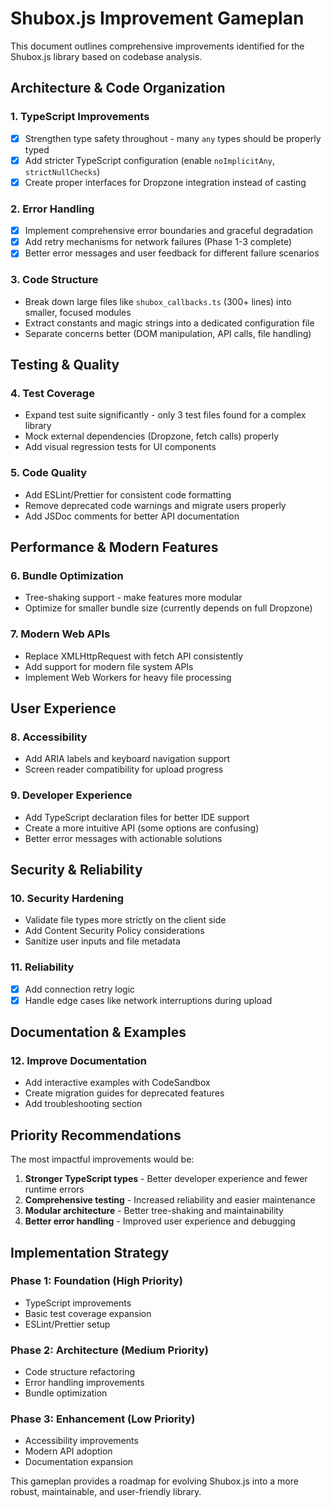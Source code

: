 # Shubox.js Improvement Gameplan

This document outlines comprehensive improvements identified for the Shubox.js library based on codebase analysis.

## **Architecture & Code Organization**

### **1. TypeScript Improvements**
- [x] Strengthen type safety throughout - many `any` types should be properly typed
- [x] Add stricter TypeScript configuration (enable `noImplicitAny`, `strictNullChecks`)
- [x] Create proper interfaces for Dropzone integration instead of casting

### **2. Error Handling**
- [x] Implement comprehensive error boundaries and graceful degradation
- [x] Add retry mechanisms for network failures (Phase 1-3 complete)
- [x] Better error messages and user feedback for different failure scenarios

### **3. Code Structure**
- Break down large files like `shubox_callbacks.ts` (300+ lines) into smaller, focused modules
- Extract constants and magic strings into a dedicated configuration file
- Separate concerns better (DOM manipulation, API calls, file handling)

## **Testing & Quality**

### **4. Test Coverage**
- Expand test suite significantly - only 3 test files found for a complex library
- Mock external dependencies (Dropzone, fetch calls) properly
- Add visual regression tests for UI components

### **5. Code Quality**
- Add ESLint/Prettier for consistent code formatting
- Remove deprecated code warnings and migrate users properly
- Add JSDoc comments for better API documentation

## **Performance & Modern Features**

### **6. Bundle Optimization**
- Tree-shaking support - make features more modular
- Optimize for smaller bundle size (currently depends on full Dropzone)

### **7. Modern Web APIs**
- Replace XMLHttpRequest with fetch API consistently
- Add support for modern file system APIs
- Implement Web Workers for heavy file processing

## **User Experience**

### **8. Accessibility**
- Add ARIA labels and keyboard navigation support
- Screen reader compatibility for upload progress

### **9. Developer Experience**
- Add TypeScript declaration files for better IDE support
- Create a more intuitive API (some options are confusing)
- Better error messages with actionable solutions

## **Security & Reliability**

### **10. Security Hardening**
- Validate file types more strictly on the client side
- Add Content Security Policy considerations
- Sanitize user inputs and file metadata

### **11. Reliability**
- [x] Add connection retry logic
- [x] Handle edge cases like network interruptions during upload

## **Documentation & Examples**

### **12. Improve Documentation**
- Add interactive examples with CodeSandbox
- Create migration guides for deprecated features
- Add troubleshooting section

## **Priority Recommendations**

The most impactful improvements would be:
1. **Stronger TypeScript types** - Better developer experience and fewer runtime errors
2. **Comprehensive testing** - Increased reliability and easier maintenance
3. **Modular architecture** - Better tree-shaking and maintainability
4. **Better error handling** - Improved user experience and debugging

## **Implementation Strategy**

### Phase 1: Foundation (High Priority)
- TypeScript improvements
- Basic test coverage expansion
- ESLint/Prettier setup

### Phase 2: Architecture (Medium Priority)
- Code structure refactoring
- Error handling improvements
- Bundle optimization

### Phase 3: Enhancement (Low Priority)
- Accessibility improvements
- Modern API adoption
- Documentation expansion

This gameplan provides a roadmap for evolving Shubox.js into a more robust, maintainable, and user-friendly library.

